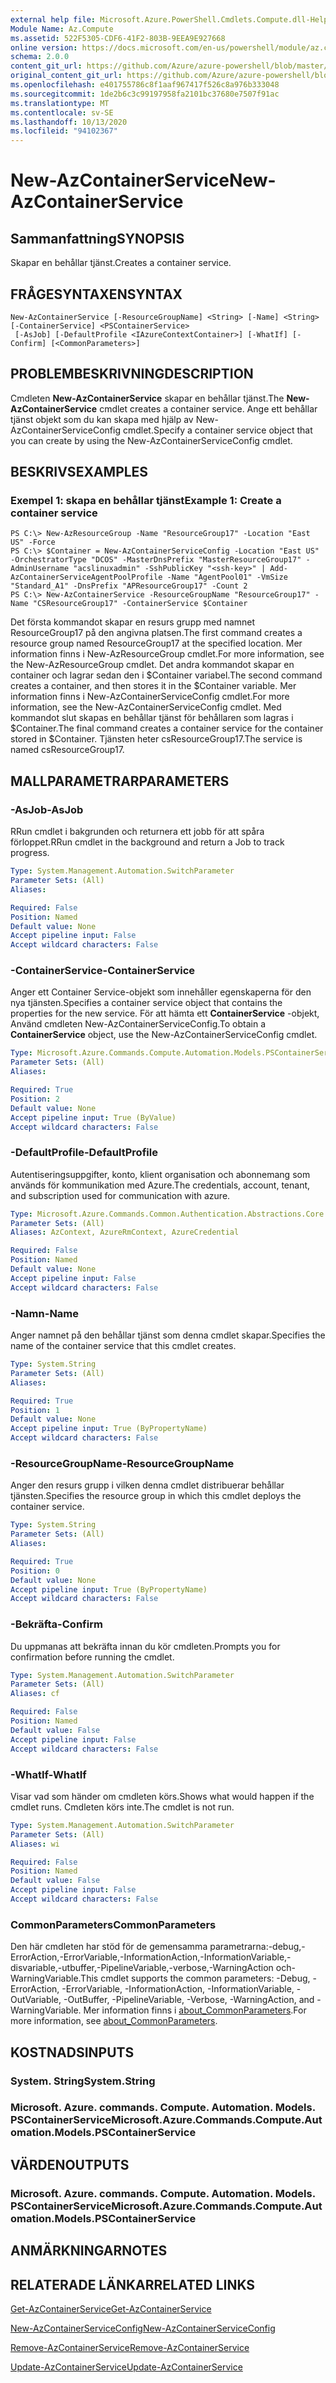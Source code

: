```yaml
---
external help file: Microsoft.Azure.PowerShell.Cmdlets.Compute.dll-Help.xml
Module Name: Az.Compute
ms.assetid: 522F5305-CDF6-41F2-803B-9EEA9E927668
online version: https://docs.microsoft.com/en-us/powershell/module/az.compute/new-azcontainerservice
schema: 2.0.0
content_git_url: https://github.com/Azure/azure-powershell/blob/master/src/Compute/Compute/help/New-AzContainerService.md
original_content_git_url: https://github.com/Azure/azure-powershell/blob/master/src/Compute/Compute/help/New-AzContainerService.md
ms.openlocfilehash: e401755786c8f1aaf967417f526c8a976b333048
ms.sourcegitcommit: 1de2b6c3c99197958fa2101bc37680e7507f91ac
ms.translationtype: MT
ms.contentlocale: sv-SE
ms.lasthandoff: 10/13/2020
ms.locfileid: "94102367"
---
```

# <span data-ttu-id="dc735-101">New-AzContainerService</span><span class="sxs-lookup"><span data-stu-id="dc735-101">New-AzContainerService</span></span>

## <span data-ttu-id="dc735-102">Sammanfattning</span><span class="sxs-lookup"><span data-stu-id="dc735-102">SYNOPSIS</span></span>
<span data-ttu-id="dc735-103">Skapar en behållar tjänst.</span><span class="sxs-lookup"><span data-stu-id="dc735-103">Creates a container service.</span></span>

## <span data-ttu-id="dc735-104">FRÅGESYNTAXEN</span><span class="sxs-lookup"><span data-stu-id="dc735-104">SYNTAX</span></span>

```
New-AzContainerService [-ResourceGroupName] <String> [-Name] <String> [-ContainerService] <PSContainerService>
 [-AsJob] [-DefaultProfile <IAzureContextContainer>] [-WhatIf] [-Confirm] [<CommonParameters>]
```

## <span data-ttu-id="dc735-105">PROBLEMBESKRIVNING</span><span class="sxs-lookup"><span data-stu-id="dc735-105">DESCRIPTION</span></span>
<span data-ttu-id="dc735-106">Cmdleten **New-AzContainerService** skapar en behållar tjänst.</span><span class="sxs-lookup"><span data-stu-id="dc735-106">The **New-AzContainerService** cmdlet creates a container service.</span></span>
<span data-ttu-id="dc735-107">Ange ett behållar tjänst objekt som du kan skapa med hjälp av New-AzContainerServiceConfig cmdlet.</span><span class="sxs-lookup"><span data-stu-id="dc735-107">Specify a container service object that you can create by using the New-AzContainerServiceConfig cmdlet.</span></span>

## <span data-ttu-id="dc735-108">BESKRIVS</span><span class="sxs-lookup"><span data-stu-id="dc735-108">EXAMPLES</span></span>

### <span data-ttu-id="dc735-109">Exempel 1: skapa en behållar tjänst</span><span class="sxs-lookup"><span data-stu-id="dc735-109">Example 1: Create a container service</span></span>
```
PS C:\> New-AzResourceGroup -Name "ResourceGroup17" -Location "East US" -Force
PS C:\> $Container = New-AzContainerServiceConfig -Location "East US" -OrchestratorType "DCOS" -MasterDnsPrefix "MasterResourceGroup17" -AdminUsername "acslinuxadmin" -SshPublicKey "<ssh-key>" | Add-AzContainerServiceAgentPoolProfile -Name "AgentPool01" -VmSize "Standard_A1" -DnsPrefix "APResourceGroup17" -Count 2
PS C:\> New-AzContainerService -ResourceGroupName "ResourceGroup17" -Name "CSResourceGroup17" -ContainerService $Container
```

<span data-ttu-id="dc735-110">Det första kommandot skapar en resurs grupp med namnet ResourceGroup17 på den angivna platsen.</span><span class="sxs-lookup"><span data-stu-id="dc735-110">The first command creates a resource group named ResourceGroup17 at the specified location.</span></span>
<span data-ttu-id="dc735-111">Mer information finns i New-AzResourceGroup cmdlet.</span><span class="sxs-lookup"><span data-stu-id="dc735-111">For more information, see the New-AzResourceGroup cmdlet.</span></span>
<span data-ttu-id="dc735-112">Det andra kommandot skapar en container och lagrar sedan den i $Container variabel.</span><span class="sxs-lookup"><span data-stu-id="dc735-112">The second command creates a container, and then stores it in the $Container variable.</span></span>
<span data-ttu-id="dc735-113">Mer information finns i New-AzContainerServiceConfig cmdlet.</span><span class="sxs-lookup"><span data-stu-id="dc735-113">For more information, see the New-AzContainerServiceConfig cmdlet.</span></span>
<span data-ttu-id="dc735-114">Med kommandot slut skapas en behållar tjänst för behållaren som lagras i $Container.</span><span class="sxs-lookup"><span data-stu-id="dc735-114">The final command creates a container service for the container stored in $Container.</span></span>
<span data-ttu-id="dc735-115">Tjänsten heter csResourceGroup17.</span><span class="sxs-lookup"><span data-stu-id="dc735-115">The service is named csResourceGroup17.</span></span>

## <span data-ttu-id="dc735-116">MALLPARAMETRAR</span><span class="sxs-lookup"><span data-stu-id="dc735-116">PARAMETERS</span></span>

### <span data-ttu-id="dc735-117">-AsJob</span><span class="sxs-lookup"><span data-stu-id="dc735-117">-AsJob</span></span>
<span data-ttu-id="dc735-118">RRun cmdlet i bakgrunden och returnera ett jobb för att spåra förloppet.</span><span class="sxs-lookup"><span data-stu-id="dc735-118">RRun cmdlet in the background and return a Job to track progress.</span></span>

```yaml
Type: System.Management.Automation.SwitchParameter
Parameter Sets: (All)
Aliases:

Required: False
Position: Named
Default value: None
Accept pipeline input: False
Accept wildcard characters: False
```

### <span data-ttu-id="dc735-119">-ContainerService</span><span class="sxs-lookup"><span data-stu-id="dc735-119">-ContainerService</span></span>
<span data-ttu-id="dc735-120">Anger ett Container Service-objekt som innehåller egenskaperna för den nya tjänsten.</span><span class="sxs-lookup"><span data-stu-id="dc735-120">Specifies a container service object that contains the properties for the new service.</span></span>
<span data-ttu-id="dc735-121">För att hämta ett **ContainerService** -objekt, Använd cmdleten New-AzContainerServiceConfig.</span><span class="sxs-lookup"><span data-stu-id="dc735-121">To obtain a **ContainerService** object, use the New-AzContainerServiceConfig cmdlet.</span></span>

```yaml
Type: Microsoft.Azure.Commands.Compute.Automation.Models.PSContainerService
Parameter Sets: (All)
Aliases:

Required: True
Position: 2
Default value: None
Accept pipeline input: True (ByValue)
Accept wildcard characters: False
```

### <span data-ttu-id="dc735-122">-DefaultProfile</span><span class="sxs-lookup"><span data-stu-id="dc735-122">-DefaultProfile</span></span>
<span data-ttu-id="dc735-123">Autentiseringsuppgifter, konto, klient organisation och abonnemang som används för kommunikation med Azure.</span><span class="sxs-lookup"><span data-stu-id="dc735-123">The credentials, account, tenant, and subscription used for communication with azure.</span></span>

```yaml
Type: Microsoft.Azure.Commands.Common.Authentication.Abstractions.Core.IAzureContextContainer
Parameter Sets: (All)
Aliases: AzContext, AzureRmContext, AzureCredential

Required: False
Position: Named
Default value: None
Accept pipeline input: False
Accept wildcard characters: False
```

### <span data-ttu-id="dc735-124">-Namn</span><span class="sxs-lookup"><span data-stu-id="dc735-124">-Name</span></span>
<span data-ttu-id="dc735-125">Anger namnet på den behållar tjänst som denna cmdlet skapar.</span><span class="sxs-lookup"><span data-stu-id="dc735-125">Specifies the name of the container service that this cmdlet creates.</span></span>

```yaml
Type: System.String
Parameter Sets: (All)
Aliases:

Required: True
Position: 1
Default value: None
Accept pipeline input: True (ByPropertyName)
Accept wildcard characters: False
```

### <span data-ttu-id="dc735-126">-ResourceGroupName</span><span class="sxs-lookup"><span data-stu-id="dc735-126">-ResourceGroupName</span></span>
<span data-ttu-id="dc735-127">Anger den resurs grupp i vilken denna cmdlet distribuerar behållar tjänsten.</span><span class="sxs-lookup"><span data-stu-id="dc735-127">Specifies the resource group in which this cmdlet deploys the container service.</span></span>

```yaml
Type: System.String
Parameter Sets: (All)
Aliases:

Required: True
Position: 0
Default value: None
Accept pipeline input: True (ByPropertyName)
Accept wildcard characters: False
```

### <span data-ttu-id="dc735-128">-Bekräfta</span><span class="sxs-lookup"><span data-stu-id="dc735-128">-Confirm</span></span>
<span data-ttu-id="dc735-129">Du uppmanas att bekräfta innan du kör cmdleten.</span><span class="sxs-lookup"><span data-stu-id="dc735-129">Prompts you for confirmation before running the cmdlet.</span></span>

```yaml
Type: System.Management.Automation.SwitchParameter
Parameter Sets: (All)
Aliases: cf

Required: False
Position: Named
Default value: False
Accept pipeline input: False
Accept wildcard characters: False
```

### <span data-ttu-id="dc735-130">-WhatIf</span><span class="sxs-lookup"><span data-stu-id="dc735-130">-WhatIf</span></span>
<span data-ttu-id="dc735-131">Visar vad som händer om cmdleten körs.</span><span class="sxs-lookup"><span data-stu-id="dc735-131">Shows what would happen if the cmdlet runs.</span></span>
<span data-ttu-id="dc735-132">Cmdleten körs inte.</span><span class="sxs-lookup"><span data-stu-id="dc735-132">The cmdlet is not run.</span></span>

```yaml
Type: System.Management.Automation.SwitchParameter
Parameter Sets: (All)
Aliases: wi

Required: False
Position: Named
Default value: False
Accept pipeline input: False
Accept wildcard characters: False
```

### <span data-ttu-id="dc735-133">CommonParameters</span><span class="sxs-lookup"><span data-stu-id="dc735-133">CommonParameters</span></span>
<span data-ttu-id="dc735-134">Den här cmdleten har stöd för de gemensamma parametrarna:-debug,-ErrorAction,-ErrorVariable,-InformationAction,-InformationVariable,-disvariable,-utbuffer,-PipelineVariable,-verbose,-WarningAction och-WarningVariable.</span><span class="sxs-lookup"><span data-stu-id="dc735-134">This cmdlet supports the common parameters: -Debug, -ErrorAction, -ErrorVariable, -InformationAction, -InformationVariable, -OutVariable, -OutBuffer, -PipelineVariable, -Verbose, -WarningAction, and -WarningVariable.</span></span> <span data-ttu-id="dc735-135">Mer information finns i [about_CommonParameters](http://go.microsoft.com/fwlink/?LinkID=113216).</span><span class="sxs-lookup"><span data-stu-id="dc735-135">For more information, see [about_CommonParameters](http://go.microsoft.com/fwlink/?LinkID=113216).</span></span>

## <span data-ttu-id="dc735-136">KOSTNADS</span><span class="sxs-lookup"><span data-stu-id="dc735-136">INPUTS</span></span>

### <span data-ttu-id="dc735-137">System. String</span><span class="sxs-lookup"><span data-stu-id="dc735-137">System.String</span></span>

### <span data-ttu-id="dc735-138">Microsoft. Azure. commands. Compute. Automation. Models. PSContainerService</span><span class="sxs-lookup"><span data-stu-id="dc735-138">Microsoft.Azure.Commands.Compute.Automation.Models.PSContainerService</span></span>

## <span data-ttu-id="dc735-139">VÄRDEN</span><span class="sxs-lookup"><span data-stu-id="dc735-139">OUTPUTS</span></span>

### <span data-ttu-id="dc735-140">Microsoft. Azure. commands. Compute. Automation. Models. PSContainerService</span><span class="sxs-lookup"><span data-stu-id="dc735-140">Microsoft.Azure.Commands.Compute.Automation.Models.PSContainerService</span></span>

## <span data-ttu-id="dc735-141">ANMÄRKNINGAR</span><span class="sxs-lookup"><span data-stu-id="dc735-141">NOTES</span></span>

## <span data-ttu-id="dc735-142">RELATERADE LÄNKAR</span><span class="sxs-lookup"><span data-stu-id="dc735-142">RELATED LINKS</span></span>

[<span data-ttu-id="dc735-143">Get-AzContainerService</span><span class="sxs-lookup"><span data-stu-id="dc735-143">Get-AzContainerService</span></span>](./Get-AzContainerService.md)

[<span data-ttu-id="dc735-144">New-AzContainerServiceConfig</span><span class="sxs-lookup"><span data-stu-id="dc735-144">New-AzContainerServiceConfig</span></span>](./New-AzContainerServiceConfig.md)

[<span data-ttu-id="dc735-145">Remove-AzContainerService</span><span class="sxs-lookup"><span data-stu-id="dc735-145">Remove-AzContainerService</span></span>](./Remove-AzContainerService.md)

[<span data-ttu-id="dc735-146">Update-AzContainerService</span><span class="sxs-lookup"><span data-stu-id="dc735-146">Update-AzContainerService</span></span>](./Update-AzContainerService.md)


